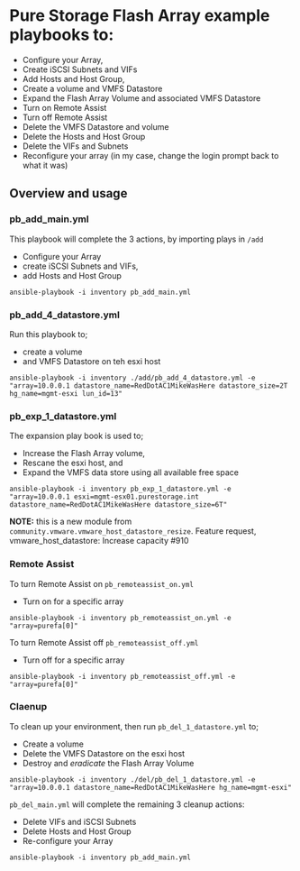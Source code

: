 # Pure Storage Flash Array example playbooks to:

- Configure your Array,
- Create iSCSI Subnets and VIFs
- Add Hosts and Host Group, 
- Create a volume and VMFS Datastore
- Expand the Flash Array Volume and associated VMFS Datastore
- Turn on Remote Assist
- Turn off Remote Assist
- Delete the VMFS Datastore and volume
- Delete the Hosts and Host Group
- Delete the VIFs and Subnets
- Reconfigure your array (in my case, change the login prompt back to what it was)

## Overview and usage

### pb_add_main.yml
This playbook will complete the 3 actions, by importing plays in `/add`
- Configure your Array
- create iSCSI Subnets and VIFs, 
- add Hosts and Host Group

```
ansible-playbook -i inventory pb_add_main.yml
```


### pb_add_4_datastore.yml
Run this playbook to; 
- create a volume 
- and VMFS Datastore on teh esxi host
```
ansible-playbook -i inventory ./add/pb_add_4_datastore.yml -e "array=10.0.0.1 datastore_name=RedDotAC1MikeWasHere datastore_size=2T hg_name=mgmt-esxi lun_id=13"
```


### pb_exp_1_datastore.yml
The expansion play book is used to;
- Increase the Flash Array volume,
- Rescane the esxi host, and
- Expand the VMFS data store using all available free space
```
ansible-playbook -i inventory pb_exp_1_datastore.yml -e "array=10.0.0.1 esxi=mgmt-esx01.purestorage.int datastore_name=RedDotAC1MikeWasHere datastore_size=6T"
```
**NOTE:** this is a new module from `community.vmware.vmware_host_datastore_resize`. Feature request, vmware_host_datastore: Increase capacity #910


### Remote Assist
To turn Remote Assist on `pb_remoteassist_on.yml`
- Turn on for a specific array
```
ansible-playbook -i inventory pb_remoteassist_on.yml -e "array=purefa[0]"
```


To turn Remote Assist off `pb_remoteassist_off.yml`
- Turn off for a specific array
```
ansible-playbook -i inventory pb_remoteassist_off.yml -e "array=purefa[0]"
```

### Claenup 
To clean up your environment, then run `pb_del_1_datastore.yml` to;
- Create a volume 
- Delete the VMFS Datastore on the esxi host
- Destroy and *eradicate* the Flash Array Volume
```
ansible-playbook -i inventory ./del/pb_del_1_datastore.yml -e "array=10.0.0.1 datastore_name=RedDotAC1MikeWasHere hg_name=mgmt-esxi"
```

`pb_del_main.yml` will complete the remaining 3 cleanup actions:
- Delete VIFs and iSCSI Subnets
- Delete Hosts and Host Group
- Re-configure your Array
```
ansible-playbook -i inventory pb_add_main.yml
```
